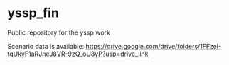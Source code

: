 # yssp_fin
Public repository for the yssp work 

Scenario data is available: https://drive.google.com/drive/folders/1FFzeI-tqUkyF1aRJheJ8VR-9zQ_oU8yP?usp=drive_link
